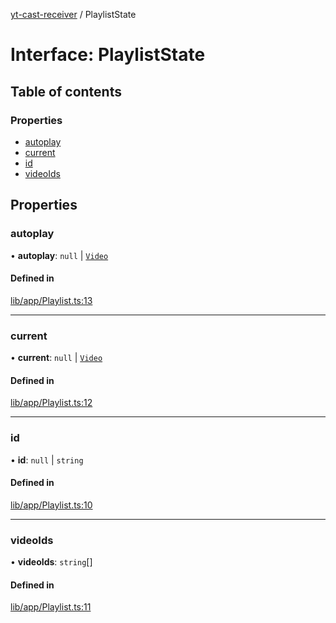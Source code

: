 [yt-cast-receiver](../README.md) / PlaylistState

# Interface: PlaylistState

## Table of contents

### Properties

- [autoplay](PlaylistState.md#autoplay)
- [current](PlaylistState.md#current)
- [id](PlaylistState.md#id)
- [videoIds](PlaylistState.md#videoids)

## Properties

### autoplay

• **autoplay**: ``null`` \| [`Video`](Video.md)

#### Defined in

[lib/app/Playlist.ts:13](https://github.com/patrickkfkan/yt-cast-receiver/blob/5eecf1d/src/lib/app/Playlist.ts#L13)

___

### current

• **current**: ``null`` \| [`Video`](Video.md)

#### Defined in

[lib/app/Playlist.ts:12](https://github.com/patrickkfkan/yt-cast-receiver/blob/5eecf1d/src/lib/app/Playlist.ts#L12)

___

### id

• **id**: ``null`` \| `string`

#### Defined in

[lib/app/Playlist.ts:10](https://github.com/patrickkfkan/yt-cast-receiver/blob/5eecf1d/src/lib/app/Playlist.ts#L10)

___

### videoIds

• **videoIds**: `string`[]

#### Defined in

[lib/app/Playlist.ts:11](https://github.com/patrickkfkan/yt-cast-receiver/blob/5eecf1d/src/lib/app/Playlist.ts#L11)
